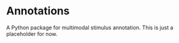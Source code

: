 # Annotations

A Python package for multimodal stimulus annotation. This is just a placeholder for now.